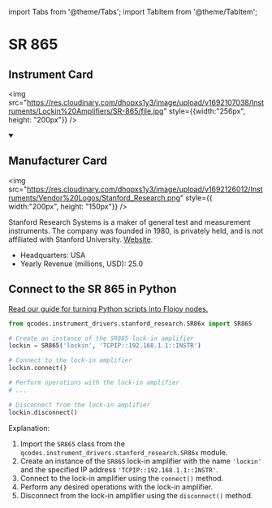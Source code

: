 
import Tabs from '@theme/Tabs';
import TabItem from '@theme/TabItem';

# SR 865

## Instrument Card

<div className="flex">

<div>



</div>

<img src="https://res.cloudinary.com/dhopxs1y3/image/upload/v1692107038/Instruments/Lockin%20Amplifiers/SR-865/file.jpg" style={{width:"256px", height: "200px"}} />

</div>

>

<details open>
<summary><h2>Manufacturer Card</h2></summary>

<img src="https://res.cloudinary.com/dhopxs1y3/image/upload/v1692126012/Instruments/Vendor%20Logos/Stanford_Research.png" style={{ width:"200px", height: "150px"}} />

Stanford Research Systems is a maker of general test and measurement instruments. The company was founded in 1980, is privately held, and is not affiliated with Stanford University. <a href="https://www.thinksrs.com/">Website</a>.

<ul>
  <li>Headquarters: USA</li>
  <li>Yearly Revenue (millions, USD): 25.0</li>
</ul>
</details>

## Connect to the SR 865 in Python

[Read our guide for turning Python scripts into Flojoy nodes.](https://docs.flojoy.ai/custom-nodes/creating-custom-node/)


<Tabs>
<TabItem value="Qcodes" label="Qcodes">

```python
from qcodes.instrument_drivers.stanford_research.SR86x import SR865

# Create an instance of the SR865 lock-in amplifier
lockin = SR865('lockin', 'TCPIP::192.168.1.1::INSTR')

# Connect to the lock-in amplifier
lockin.connect()

# Perform operations with the lock-in amplifier
# ...

# Disconnect from the lock-in amplifier
lockin.disconnect()
```

Explanation:
1. Import the `SR865` class from the `qcodes.instrument_drivers.stanford_research.SR86x` module.
2. Create an instance of the `SR865` lock-in amplifier with the name `'lockin'` and the specified IP address `'TCPIP::192.168.1.1::INSTR'`.
3. Connect to the lock-in amplifier using the `connect()` method.
4. Perform any desired operations with the lock-in amplifier.
5. Disconnect from the lock-in amplifier using the `disconnect()` method.

</TabItem>
</Tabs>